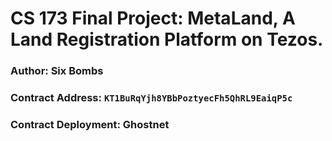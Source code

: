 # CS 173 Final Project: MetaLand, A Land Registration Platform on Tezos.

### Author: Six Bombs

### Contract Address: `KT1BuRqYjh8YBbPoztyecFh5QhRL9EaiqP5c`

### Contract Deployment: Ghostnet
